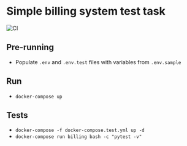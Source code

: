 # Simple billing system test task

![CI](https://github.com/vsokoltsov/billing_system_test_task/workflows/CI/badge.svg?branch=main)

## Pre-running

* Populate `.env` and `.env.test` files with variables from `.env.sample`

## Run

* `docker-compose up`

## Tests

* `docker-compose -f docker-compose.test.yml up -d`
* `docker-compose run billing bash -c "pytest -v"`